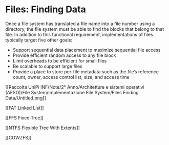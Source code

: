 # Files: Finding Data

Once a file system has translated a file name into a file number using a directory, the file
system must be able to find the blocks that belong to that file. In addition to this functional
requirement, implementations of files typically target five other goals:

- Support sequential data placement to maximize sequential file access
- Provide efficient random access to any file block
- Limit overheads to be efficient for small files
- Be scalable to support large files
- Provide a place to store per-file metadata such as the file’s reference count, owner,
access control list, size, and access time

[[Raccolta UniPi INF/Note/2° Anno/Architetture e sistemi operativi (AESO)/File System/Implementazione File System/Files Finding Data/Untitled.png]]

[[FAT Linked List]]

[[FFS Fixed Tree]]

[[NTFS Flexible Tree With Extents]]

[[COWZFS]]
